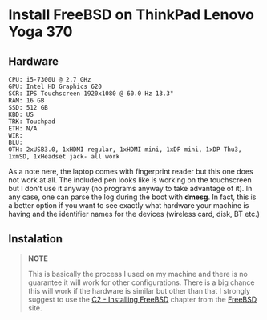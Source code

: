# Install FreeBSD on ThinkPad Lenovo Yoga 370

## Hardware

	CPU: i5-7300U @ 2.7 GHz
	GPU: Intel HD Graphics 620
	SCR: IPS Touchscreen 1920x1080 @ 60.0 Hz 13.3"
	RAM: 16 GB
 	SSD: 512 GB
	KBD: US
	TRK: Touchpad
	ETH: N/A
	WIR:
 	BLU:
	OTH: 2xUSB3.0, 1xHDMI regular, 1xHDMI mini, 1xDP mini, 1xDP Thu3, 1xmSD, 1xHeadset jack- all work

As a note nere, the laptop comes with fingerprint reader but this one does not work at all. The included pen looks like is working on the touchscreen but I don't use it anyway (no programs anyway to take advantage of it). In any case, one can parse the log during the boot with **dmesg**. In fact, this is a better option if you want to see exactly what hardware your machine is having and the identifier names for the devices (wireless card, disk, BT etc.)

## Instalation
> **NOTE**
> 
> This is basically the process I used on my machine and there is no guarantee it will work for other configurations. There is a big chance this will work if the hardware is similar but other than that I strongly suggest to use the [C2 - Installing FreeBSD](https://docs.freebsd.org/en/books/handbook/bsdinstall/) chapter from the [FreeBSD](https://www.freebsd.org/) site.
